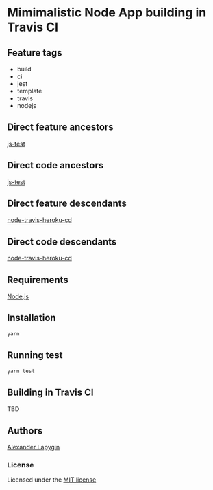 # Mimimalistic Node App building in Travis CI

## Feature tags

- build
- ci
- jest
- template
- travis
- nodejs

## Direct feature ancestors

[js-test](https://github.com/softspider/js-test)

## Direct code ancestors

[js-test](https://github.com/softspider/js-test)

## Direct feature descendants

[node-travis-heroku-cd](https://github.com/softspider/node-travis-heroku-cd)

## Direct code descendants

[node-travis-heroku-cd](https://github.com/softspider/node-travis-heroku-cd)

## Requirements

[Node.js](https://nodejs.org/en/download/package-manager/)

## Installation

```sh
yarn
```

## Running test

```sh
yarn test
```

## Building in Travis CI

TBD

## Authors

[Alexander Lapygin](https://github.com/AlexanderLapygin)

### License

Licensed under the [MIT license](./LICENSE)
